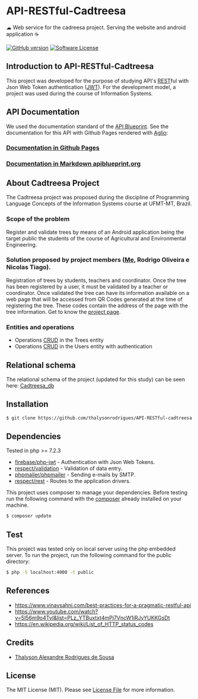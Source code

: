 # API-RESTful-Cadtreesa

☁ Web service for the cadreesa project. Serving the website and android application ☕

[![GitHub version](https://badge.fury.io/gh/thalysonrodrigues%2FAPI-RESTful-cadtreesa.svg)](https://badge.fury.io/gh/thalysonrodrigues%2FAPI-RESTful-cadtreesa)
[![Software License](https://img.shields.io/apm/l/vim-mode.svg)](https://github.com/thalysonrodrigues/API-RESTful-cadtreesa/blob/master/LICENSE)

## Introduction to API-RESTful-Cadtreesa

This project was developed for the purpose of studying API's [REST](https://en.wikipedia.org/wiki/Representational_state_transfer)ful with Json Web Token authentication ([JWT](https://jwt.io)). For the development model, a project was used during the course of Information Systems.

## API Documentation

We used the documentation standard of the [API Blueprint](https://apiblueprint.org/). See the documentation for this API with Github Pages rendered with [Aglio](https://github.com/danielgtaylor/aglio):

### [Documentation in Github Pages](https://thalysonrodrigues.github.io/API-RESTful-cadtreesa/)

### [Documentation in Markdown apiblueprint.org](https://github.com/thalysonrodrigues/API-RESTful-Cadtreesa/blob/master/docs/api.apib)

## About Cadtreesa Project

The Cadtreesa project was proposed during the discipline of Programming Language Concepts of the Information Systems course at UFMT-MT, Brazil.

### Scope of the problem

Register and validate trees by means of an Android application being the target public the students of the course of Agricultural and Environmental Engineering.

### Solution proposed by project members ([Me](https://github.com/thalysonrodrigues), Rodrigo Oliveira e Nicolas Tiago).

Registration of trees by students, teachers and coordinator. Once the tree has been registered by a user, it must be validated by a teacher or coordinator. Once validated the tree can have its information available on a web page that will be accessed from QR Codes generated at the time of registering the tree. These codes contain the address of the page with the tree information. Get to know the [project page](https://github.com/thalysonrodrigues/cadtreesa). 

### Entities and operations

* Operations [CRUD](https://pt.wikipedia.org/wiki/CRUD) in the Trees entity
* Operations [CRUD](https://pt.wikipedia.org/wiki/CRUD) in the Users entity with authentication

## Relational schema

The relational schema of the project (updated for this study) can be seen here: [Cadtreesa_db](https://github.com/thalysonrodrigues/API-RESTful-Cadtreesa/blob/master/database/db_cadtreesa.png)

## Installation

```bash
$ git clone https://github.com/thalysonrodrigues/API-RESTful-cadtreesa.git
```

## Dependencies

Tested in php >= 7.2.3

* [firebase/php-jwt](https://github.com/firebase/php-jwt) - Authentication with Json Web Tokens.
* [respect/validation](https://github.com/Respect/Validation) - Validation of data entry.
* [phpmailer/phpmailer](https://github.com/PHPMailer/PHPMailer) - Sending e-mails by SMTP.
* [respect/rest](https://github.com/Respect/Rest) - Routes to the application drivers.

This project uses composer to manage your dependencies. Before testing run the following command with the [composer](https://getcomposer.org/) already installed on your machine.

```bash
$ composer update
```

## Test

This project was tested only on local server using the php embedded server. To run the project, run the following command for the public directory:

```bash
$ php -S localhost:4000 -t public
```

## References

* https://www.vinaysahni.com/best-practices-for-a-pragmatic-restful-api
* https://www.youtube.com/watch?v=5I56m9o4TvI&list=PLz_YTBuxtxt4mPj7VncW1iRJyYUKKGsDt
* https://en.wikipedia.org/wiki/List_of_HTTP_status_codes

## Credits

- [Thalyson Alexandre Rodrigues de Sousa](https://github.com/thalysonrodrigues)

## License

The MIT License (MIT). Please see [License File](https://github.com/thalysonrodrigues/API-RESTful-cadtreesa/blob/master/LICENSE) for more information.
